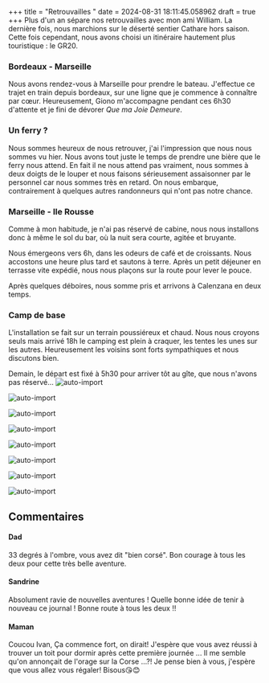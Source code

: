 +++
title = "Retrouvailles "
date = 2024-08-31 18:11:45.058962
draft = true
+++
Plus d'un an sépare nos retrouvailles avec mon ami William. La dernière fois, nous marchions sur le déserté sentier Cathare hors saison.
Cette fois cependant, nous avons choisi un itinéraire hautement plus touristique : le GR20.

### Bordeaux - Marseille
Nous avons rendez-vous à Marseille pour prendre le bateau. J'effectue ce trajet en train depuis bordeaux, sur une ligne que je commence à connaître par cœur.
Heureusement, Giono m'accompagne pendant ces 6h30 d'attente et je fini de dévorer _Que ma Joie Demeure_.

### Un ferry ?
Nous sommes heureux de nous retrouver, j'ai l'impression que nous nous sommes vu hier. 
Nous avons tout juste le temps de prendre une bière que le ferry nous attend. En fait il ne nous attend pas vraiment, nous sommes à deux doigts de le louper et nous faisons sérieusement assaisonner par le personnel car nous sommes très en retard. On nous embarque, contrairement à quelques autres randonneurs qui n'ont pas notre chance. 

### Marseille - Ile Rousse
Comme à mon habitude, je n'ai pas réservé de cabine, nous nous installons donc à même le sol du bar, où la nuit sera courte, agitée et bruyante.

Nous émergeons vers 6h, dans les odeurs de café et de croissants. Nous accostons une heure plus tard et sautons à terre. Après un petit déjeuner en terrasse vite expédié, nous nous plaçons sur la route pour lever le pouce. 

Après quelques déboires, nous somme pris et arrivons à Calenzana en deux temps. 

### Camp de base
L'installation se fait sur un terrain poussiéreux et chaud. Nous nous croyons seuls mais arrivé 18h le camping est plein à craquer, les tentes les unes sur les autres. Heureusement les voisins sont forts sympathiques et nous discutons bien.

Demain, le départ est fixé à 5h30 pour arriver tôt au gîte, que nous n'avons pas réservé...
![auto-import](https://thumbsnap.com/i/MYAEAL3F.jpg)

![auto-import](https://thumbsnap.com/i/ZpHcw4jZ.jpg)

![auto-import](https://thumbsnap.com/i/7YnULipi.jpg)

![auto-import](https://thumbsnap.com/i/kXQN4Kjf.jpg)

![auto-import](https://thumbsnap.com/i/caWX9zER.jpg)

![auto-import](https://thumbsnap.com/i/ffMdr8bx.jpg)

![auto-import](https://thumbsnap.com/i/4rFZst71.jpg)

![auto-import](https://thumbsnap.com/i/T8v3AknF.jpg)
## Commentaires
#### Dad
33 degrés à l'ombre, vous avez dit 
"bien corsé".
Bon courage à tous les deux pour cette très belle aventure.
#### Sandrine
Absolument ravie de nouvelles aventures ! Quelle bonne idée de tenir à nouveau ce journal ! Bonne route à tous les deux !!
#### Maman
Coucou Ivan,
Ça commence fort, on dirait! J'espère que vous avez réussi à trouver un toit pour dormir après cette première journée ... Il me semble  qu'on annonçait de l'orage sur la Corse ...?!
Je pense bien à vous, j'espère que vous allez vous régaler!
Bisous😘😊
